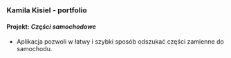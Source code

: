 ### Kamila Kisiel - portfolio


#### Projekt: *Części samochodowe*
- Aplikacja pozwoli w łatwy i szybki sposób odszukać części zamienne do samochodu.